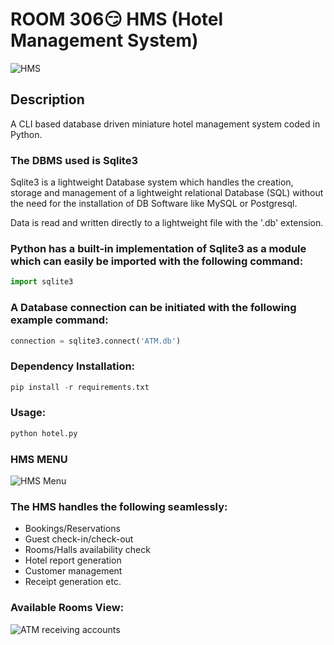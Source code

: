 # ROOM 306😏 HMS (Hotel Management System)
![HMS](https://i.imgur.com/Pj2JYb8.png)

## Description
A CLI based database driven miniature hotel management system coded in Python.

### The DBMS used is Sqlite3
Sqlite3 is a lightweight Database system which handles the creation, storage and management of a lightweight relational Database (SQL) without the need for the installation of DB Software like MySQL or Postgresql.

Data is read and written directly to a lightweight file with the '.db' extension.

### Python has a built-in implementation of Sqlite3 as a module which can easily be imported with the following command:

```python
import sqlite3
```

### A Database connection can be initiated with the following example command:

```python
connection = sqlite3.connect('ATM.db')
```

### Dependency Installation:

```python
pip install -r requirements.txt
```

### Usage:

```python
python hotel.py
```

### HMS MENU
![HMS Menu](https://i.imgur.com/xfSS9nY.png)

### The HMS handles the following seamlessly:

- Bookings/Reservations
- Guest check-in/check-out
- Rooms/Halls availability check
- Hotel report generation
- Customer management
- Receipt generation etc.

### Available Rooms View:

![ATM receiving accounts](https://gyazo.com/926d2085629acf68aa6ca2bf432a803e)

